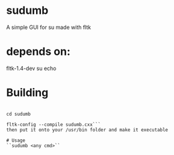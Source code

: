 # sudumb
A simple GUI for su made with fltk

# depends on:
fltk-1.4-dev
su
echo

# Building
```git clone https:://github.com/Git-Fal7/sudumb

cd sudumb

fltk-config --compile sudumb.cxx```
then put it onto your /usr/bin folder and make it executable

# Usage
``sudumb <any cmd>``

